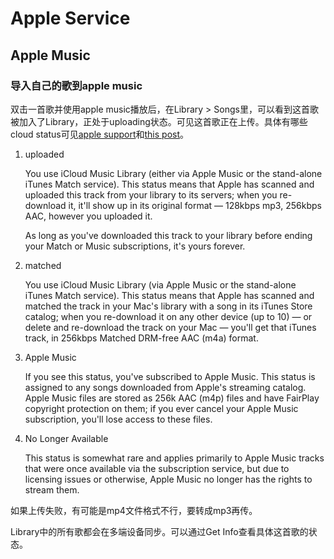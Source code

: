 # Apple Service

## Apple Music

### 导入自己的歌到apple music

双击一首歌并使用apple music播放后，在Library > Songs里，可以看到这首歌被加入了Library，正处于uploading状态。可见这首歌正在上传。具体有哪些cloud status可见[apple support](https://support.apple.com/en-us/HT203564)和[this post](https://www.imore.com/how-check-if-your-macs-songs-are-uploaded-matched-purchased-or-apple-music-drm-laden)。

1. uploaded

    You use iCloud Music Library (either via Apple Music or the stand-alone iTunes Match service). This status means that Apple has scanned and uploaded this track from your library to its servers; when you re-download it, it'll show up in its original format — 128kbps mp3, 256kbps AAC, however you uploaded it.

    As long as you've downloaded this track to your library before ending your Match or Music subscriptions, it's yours forever.

2. matched

    You use iCloud Music Library (via Apple Music or the stand-alone iTunes Match service). This status means that Apple has scanned and matched the track in your Mac's library with a song in its iTunes Store catalog; when you re-download it on any other device (up to 10) — or delete and re-download the track on your Mac — you'll get that iTunes track, in 256kbps Matched DRM-free AAC (m4a) format.

3. Apple Music

    If you see this status, you've subscribed to Apple Music. This status is assigned to any songs downloaded from Apple's streaming catalog. Apple Music files are stored as 256k AAC (m4p) files and have FairPlay copyright protection on them; if you ever cancel your Apple Music subscription, you'll lose access to these files.

4. No Longer Available

    This status is somewhat rare and applies primarily to Apple Music tracks that were once available via the subscription service, but due to licensing issues or otherwise, Apple Music no longer has the rights to stream them.

如果上传失败，有可能是mp4文件格式不行，要转成mp3再传。

Library中的所有歌都会在多端设备同步。可以通过Get Info查看具体这首歌的状态。